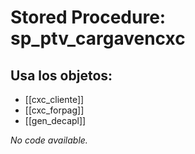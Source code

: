 # Stored Procedure: sp_ptv_cargavencxc

## Usa los objetos:
- [[cxc_cliente]]
- [[cxc_forpag]]
- [[gen_decapl]]

*No code available.*
